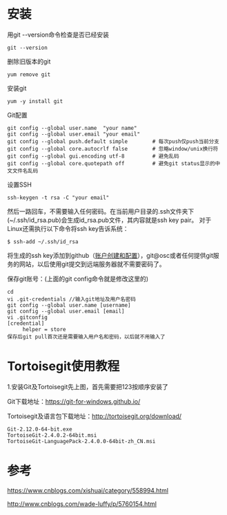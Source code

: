 # 安装

用git --version命令检查是否已经安装

```
git --version
```

删除旧版本的git

```
yum remove git
```

安装git

```
yum -y install git
```

Git配置

```
git config --global user.name  "your name"  
git config --global user.email "your email"   
git config --global push.default simple        # 每次push仅push当前分支
git config --global core.autocrlf false        # 忽略window/unix换行符
git config --global gui.encoding utf-8         # 避免乱码
git config --global core.quotepath off         # 避免git status显示的中文文件名乱码
```

设置SSH

```
ssh-keygen -t rsa -C "your email"
```

然后一路回车，不需要输入任何密码。在当前用户目录的.ssh文件夹下(~/.ssh/id_rsa.pub)会生成id_rsa.pub文件，其内容就是ssh key pair。
对于Linux还需执行以下命令将ssh key告诉系统：

```
$ ssh-add ~/.ssh/id_rsa
```

将生成的ssh key添加到github（[账户创建和配置](https://link.jianshu.com/?t=https://git-scm.com/book/zh/v2/GitHub-%E8%B4%A6%E6%88%B7%E7%9A%84%E5%88%9B%E5%BB%BA%E5%92%8C%E9%85%8D%E7%BD%AE)），git@osc或者任何提供git服务的网站，以后使用git提交到远端服务器就不需要密码了。

保存git账号：(上面的git config命令就是修改这里的)

```
cd
vi .git-credentials //输入git地址及用户名密码
git config --global user.name [username]
git config --global user.email [email]
vi .gitconfig
[credential] 
     helper = store
保存后git pull首次还是需要输入用户名和密码，以后就不用输入了
```



# Tortoisegit使用教程

1.安装Git及Tortoisegit先上图，首先需要把123按顺序安装了

Git下载地址：https://git-for-windows.github.io/

Tortoisegit及语言包下载地址：http://tortoisegit.org/download/ 

```
Git-2.12.0-64-bit.exe
TortoiseGit-2.4.0.2-64bit.msi
TortoiseGit-LanguagePack-2.4.0.0-64bit-zh_CN.msi
```

# 参考

https://www.cnblogs.com/xishuai/category/558994.html

http://www.cnblogs.com/wade-luffy/p/5760154.html